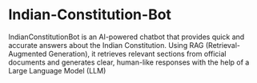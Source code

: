 # Indian-Constitution-Bot
IndianConstitutionBot is an AI-powered chatbot that provides quick and accurate answers about the Indian Constitution. Using RAG (Retrieval-Augmented Generation), it retrieves relevant sections from official documents and generates clear, human-like responses with the help of a Large Language Model (LLM)
